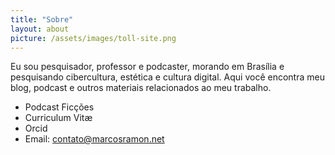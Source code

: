 ```yaml
---
title: "Sobre"
layout: about
picture: /assets/images/toll-site.png
---
```


Eu sou pesquisador, professor e podcaster, morando em Brasília e pesquisando cibercultura, estética e cultura digital. Aqui você encontra meu blog, podcast e outros materiais relacionados ao meu trabalho. 
- Podcast Ficções
- Curriculum Vitæ
- Orcid
- Email: <a href="mailto:contato@marcosramon.net" target="_blank">contato@marcosramon.net</a>
